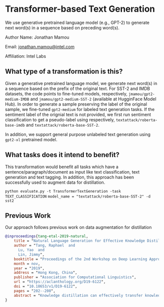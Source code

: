# Transformer-based Text Generation
We use generative pretrained language model (e.g., GPT-2) to generate next word(s) in a sequence based on preceding word(s).

Author Name: Jonathan Mamou

Email: jonathan.mamou@intel.com

Affiliation: Intel Labs

## What type of a transformation is this?
Given a generative pretrained language model, we generate next word(s) in a sequence based on the prefix of the original text. For SST-2 and IMDB datasets, the code points to fine-tuned models, respectively, ```jmamou/gpt2-medium-IMDB``` and ```jmamou/gpt2-medium-SST-2``` (available at HugginFace Model Hub).
In order to generate a sample preserving the label of the original sample, we fine-tuned ```gpt2-medium``` for labeled text generation tasks. If the sentiment label of the orignial text is not provided, we first run sentiment classification to get a pseudo-label using respectively, ```textattack/roberta-base-imdb``` and ```textattack/roberta-base-SST-2```.

In addition, we support general purpose unlabeled text generation using ```gpt2-xl``` pretrained model.


## What tasks does it intend to benefit?
This transformation would benefit all tasks which have a sentence/paragraph/document as input like text classification, text generation and text tagging. In addition, this approach has been successfully used to augment data for distillation.

```python evaluate.py -t TransformerTextGeneration -task TEXT_CLASSIFICATION```
```model_name = "textattack/roberta-base-SST-2" -d sst2```


## Previous Work
Our approach follows previous work on data augmentation for distillation
```bibtex
@inproceedings{tang-etal-2019-natural,
    title = "Natural Language Generation for Effective Knowledge Distillation",
    author = "Tang, Raphael  and
      Lu, Yao  and
      Lin, Jimmy",
    booktitle = "Proceedings of the 2nd Workshop on Deep Learning Approaches for Low-Resource NLP (DeepLo 2019)",
    month = nov,
    year = "2019",
    address = "Hong Kong, China",
    publisher = "Association for Computational Linguistics",
    url = "https://aclanthology.org/D19-6122",
    doi = "10.18653/v1/D19-6122",
    pages = "202--208",
    abstract = "Knowledge distillation can effectively transfer knowledge from BERT, a deep language representation model, to traditional, shallow word embedding-based neural networks, helping them approach or exceed the quality of other heavyweight language representation models. As shown in previous work, critical to this distillation procedure is the construction of an unlabeled transfer dataset, which enables effective knowledge transfer. To create transfer set examples, we propose to sample from pretrained language models fine-tuned on task-specific text. Unlike previous techniques, this directly captures the purpose of the transfer set. We hypothesize that this principled, general approach outperforms rule-based techniques. On four datasets in sentiment classification, sentence similarity, and linguistic acceptability, we show that our approach improves upon previous methods. We outperform OpenAI GPT, a deep pretrained transformer, on three of the datasets, while using a single-layer bidirectional LSTM that runs at least ten times faster.",
}
```
